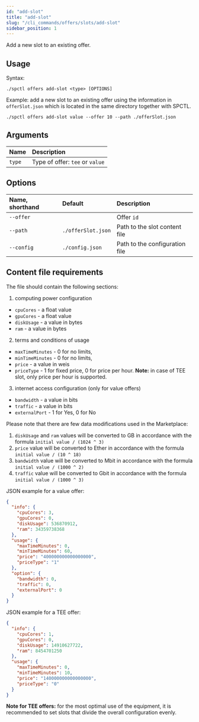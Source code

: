 ```yaml
---
id: "add-slot"
title: "add-slot"
slug: "/cli_commands/offers/slots/add-slot"
sidebar_position: 1
---
```


Add a new slot to an existing offer.

## Usage

Syntax:

```
./spctl offers add-slot <type> [OPTIONS]
```

Example: add a new slot to an existing offer using the information in `offerSlot.json` which is located in the same directory together with SPCTL.

```
./spctl offers add-slot value --offer 10 --path ./offerSlot.json
```

## Arguments

| **Name** | **Description**                 |
|:---------|:--------------------------------|
| `type`   | Type of offer: `tee` or `value` |

## Options

| **Name, shorthand** | **Default**        | **Description**                |
|:--------------------|:-------------------|:-------------------------------|
| `--offer`           |                    | Offer `id`                     |
| `--path`            | `./offerSlot.json` | Path to the slot content file  |
| `--config`          | `./config.json`    | Path to the configuration file |

## Content file requirements

The file should contain the following sections:
1. computing power configuration
- `cpuCores` - a float value
- `gpuCores` - a float value
- `diskUsage` - a value in bytes
- `ram` - a value in bytes
2. terms and conditions of usage
- `maxTimeMinutes` - 0 for no limits,
- `minTimeMinutes` - 0 for no limits,
- `price` - a value in weis
- `priceType` - 1 for fixed price, 0 for price per hour. **Note:** in case of TEE slot, only price per hour is supported.
3. internet access configuration (only for value offers)
-  `bandwidth` - a value in bits
- `traffic` - a value in bits
- `externalPort` - 1 for Yes, 0 for No

Please note that there are few data modifications used in the Marketplace:
1. `diskUsage` and `ram` values will be converted to GB in accordance with the formula `initial value / (1024 ^ 3)`
2. `price` value will be converted to Ether in accordance with the formula `initial value / (10 ^ 18)`
3. `bandwidth` value will be converted to Mbit in accordance with the formula `initial value / (1000 ^ 2)`
4. `traffic` value will be converted to Gbit in accordance with the formula `initial value / (1000 ^ 3)`

JSON example for a value offer:
```json title="value-offer-slot.json"
{
  "info": {
    "cpuCores": 3,
    "gpuCores": 0,
    "diskUsage": 536870912,
    "ram": 34359738368
  },
  "usage": {
    "maxTimeMinutes": 0,
    "minTimeMinutes": 60,
    "price": "400000000000000000",
    "priceType": "1" 
  },
  "option": {
    "bandwidth": 0,
    "traffic": 0,
    "externalPort": 0
  }
}
```
JSON example for a TEE offer:
```json title="tee-offer-slot.json"
{
  "info": {
    "cpuCores": 1,
    "gpuCores": 0,
    "diskUsage": 14910627722,
    "ram": 8454701250
  },
  "usage": {
    "maxTimeMinutes": 0,
    "minTimeMinutes": 10,
    "price": "140000000000000000",
    "priceType": "0"
  }
}
```

**Note for TEE offers:** for the most optimal use of the equipment, it is recommended to set slots that divide the overall configuration evenly.